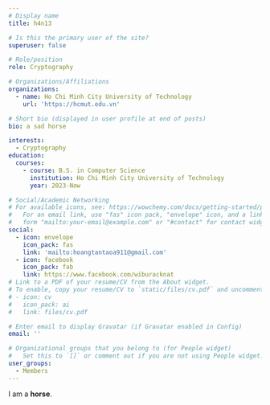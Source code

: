 ```yaml
---
# Display name
title: h4n13

# Is this the primary user of the site?
superuser: false

# Role/position
role: Cryptography

# Organizations/Affiliations
organizations:
  - name: Ho Chi Minh City University of Technology
    url: 'https://hcmut.edu.vn'

# Short bio (displayed in user profile at end of posts)
bio: a sad horse

interests:
  - Cryptography
education:
  courses:
    - course: B.S. in Computer Science
      institution: Ho Chi Minh City University of Technology
      year: 2023-Now

# Social/Academic Networking
# For available icons, see: https://wowchemy.com/docs/getting-started/page-builder/#icons
#   For an email link, use "fas" icon pack, "envelope" icon, and a link in the
#   form "mailto:your-email@example.com" or "#contact" for contact widget.
social:
  - icon: envelope
    icon_pack: fas
    link: 'mailto:hoangtantaoa911@gmail.com'
  - icon: facebook
    icon_pack: fab
    link: https://www.facebook.com/wiburacknat
# Link to a PDF of your resume/CV from the About widget.
# To enable, copy your resume/CV to `static/files/cv.pdf` and uncomment the lines below.
# - icon: cv
#   icon_pack: ai
#   link: files/cv.pdf

# Enter email to display Gravatar (if Gravatar enabled in Config)
email: ''

# Organizational groups that you belong to (for People widget)
#   Set this to `[]` or comment out if you are not using People widget.
user_groups:
  - Members
---
```


I am a **horse**.